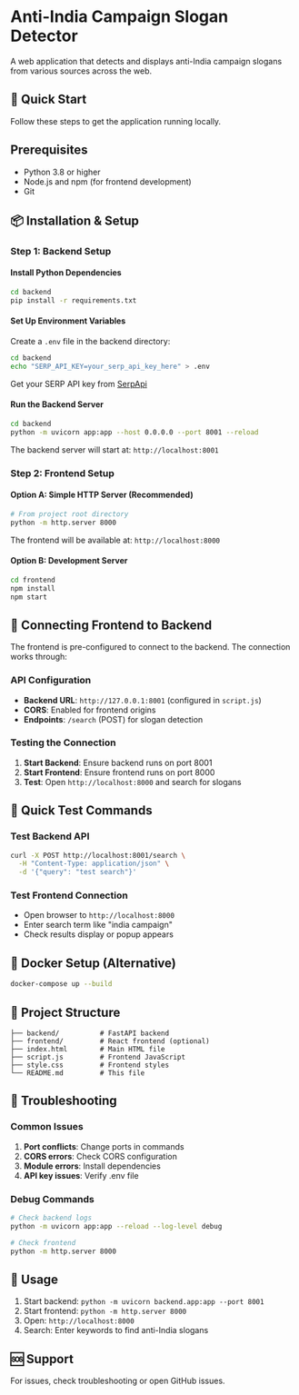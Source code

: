 # Anti-India Campaign Slogan Detector

A web application that detects and displays anti-India campaign slogans from various sources across the web.

## 🚀 Quick Start

Follow these steps to get the application running locally.

## Prerequisites

- Python 3.8 or higher
- Node.js and npm (for frontend development)
- Git

## 📦 Installation & Setup

### Step 1: Backend Setup

#### Install Python Dependencies
```bash
cd backend
pip install -r requirements.txt
```

#### Set Up Environment Variables
Create a `.env` file in the backend directory:
```bash
cd backend
echo "SERP_API_KEY=your_serp_api_key_here" > .env
```

Get your SERP API key from [SerpApi](https://serpapi.com/)

#### Run the Backend Server
```bash
cd backend
python -m uvicorn app:app --host 0.0.0.0 --port 8001 --reload
```

The backend server will start at: `http://localhost:8001`

### Step 2: Frontend Setup

#### Option A: Simple HTTP Server (Recommended)
```bash
# From project root directory
python -m http.server 8000
```

The frontend will be available at: `http://localhost:8000`

#### Option B: Development Server
```bash
cd frontend
npm install
npm start
```

## 🔗 Connecting Frontend to Backend

The frontend is pre-configured to connect to the backend. The connection works through:

### API Configuration
- **Backend URL**: `http://127.0.0.1:8001` (configured in `script.js`)
- **CORS**: Enabled for frontend origins
- **Endpoints**: `/search` (POST) for slogan detection

### Testing the Connection

1. **Start Backend**: Ensure backend runs on port 8001
2. **Start Frontend**: Ensure frontend runs on port 8000  
3. **Test**: Open `http://localhost:8000` and search for slogans

## 🧪 Quick Test Commands

### Test Backend API
```bash
curl -X POST http://localhost:8001/search \
  -H "Content-Type: application/json" \
  -d '{"query": "test search"}'
```

### Test Frontend Connection
- Open browser to `http://localhost:8000`
- Enter search term like "india campaign"
- Check results display or popup appears

## 🐳 Docker Setup (Alternative)

```bash
docker-compose up --build
```

## 📁 Project Structure
```
├── backend/          # FastAPI backend
├── frontend/         # React frontend (optional)
├── index.html        # Main HTML file
├── script.js         # Frontend JavaScript
├── style.css         # Frontend styles
└── README.md         # This file
```

## 🔧 Troubleshooting

### Common Issues
1. **Port conflicts**: Change ports in commands
2. **CORS errors**: Check CORS configuration
3. **Module errors**: Install dependencies
4. **API key issues**: Verify .env file

### Debug Commands
```bash
# Check backend logs
python -m uvicorn app:app --reload --log-level debug

# Check frontend
python -m http.server 8000
```

## 📱 Usage
1. Start backend: `python -m uvicorn backend.app:app --port 8001`
2. Start frontend: `python -m http.server 8000`
3. Open: `http://localhost:8000`
4. Search: Enter keywords to find anti-India slogans

## 🆘 Support
For issues, check troubleshooting or open GitHub issues.
